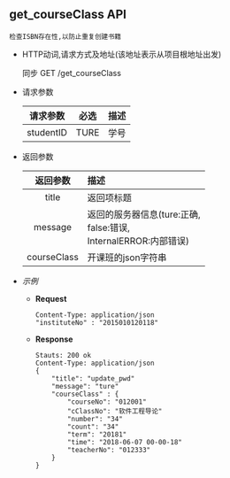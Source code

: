 ## get_courseClass API

    检查ISBN存在性,以防止重复创建书籍

- HTTP动词,请求方式及地址(该地址表示从项目根地址出发)
 
    同步 GET /get_courseClass

- 请求参数
 
    |请求参数|必选|描述|
    |:-------:|:---:|:-----|
    |studentID|TURE|学号|

- 返回参数
 
    |返回参数|描述|
    |:-------:|:-----|
    |title|返回项标题|
    |message|返回的服务器信息(ture:正确,<br>false:错误,<br>InternalERROR:内部错误)|
    |courseClass|开课班的json字符串|

- *示例*
    - **Request**
        ~~~
        Content-Type: application/json
        "instituteNo" : "2015010120118"
        ~~~
    - **Response**
        ~~~
        Stauts: 200 ok
        Content-Type: application/json
        {
            "title": "update_pwd"
            "message": "ture"
            "courseClass" : {
                "courseNo": "012001"
                "cClassNo": "软件工程导论"
                "number": "34"
                "count": "34"
                "term": "20181"
                "time": "2018-06-07 00-00-18"
                "teacherNo": "012333"
            }
        }
        ~~~